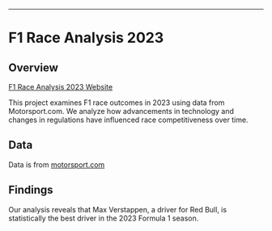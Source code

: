 ---

# F1 Race Analysis 2023

## Overview

[F1 Race Analysis 2023 Website](https://thematrix.quarto.pub/formula-1-data-analysis-for-the-2023-season/)

This project examines F1 race outcomes in 2023 using data from Motorsport.com. We analyze how advancements in technology and changes in regulations have influenced race competitiveness over time. 

## Data

Data is from [motorsport.com](https://motorsport.com)

## Findings

Our analysis reveals that Max Verstappen, a driver for Red Bull, is statistically the best driver in the 2023 Formula 1 season.

